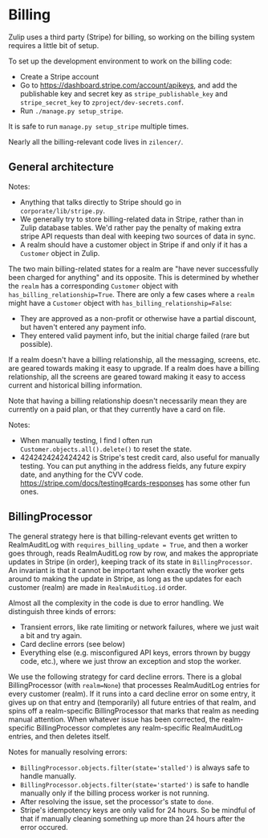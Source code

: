 # Billing

Zulip uses a third party (Stripe) for billing, so working on the billing
system requires a little bit of setup.

To set up the development environment to work on the billing code:
* Create a Stripe account
* Go to <https://dashboard.stripe.com/account/apikeys>, and add the
  publishable key and secret key as `stripe_publishable_key` and
  `stripe_secret_key` to `zproject/dev-secrets.conf`.
* Run `./manage.py setup_stripe`.

It is safe to run `manage.py setup_stripe` multiple times.

Nearly all the billing-relevant code lives in `zilencer/`.

## General architecture

Notes:
* Anything that talks directly to Stripe should go in
  `corporate/lib/stripe.py`.
* We generally try to store billing-related data in Stripe, rather than in
  Zulip database tables. We'd rather pay the penalty of making extra stripe
  API requests than deal with keeping two sources of data in sync.
* A realm should have a customer object in Stripe if and only if it has a
  `Customer` object in Zulip.

The two main billing-related states for a realm are "have never successfully
been charged for anything" and its opposite. This is determined by whether
the `realm` has a corresponding `Customer` object with
`has_billing_relationship=True`. There are only a few cases where a `realm`
might have a `Customer` object with `has_billing_relationship=False`:
* They are approved as a non-profit or otherwise have a partial discount,
  but haven't entered any payment info.
* They entered valid payment info, but the initial charge failed (rare but
  possible).

If a realm doesn't have a billing relationship, all the messaging, screens,
etc. are geared towards making it easy to upgrade. If a realm does have a
billing relationship, all the screens are geared toward making it easy to
access current and historical billing information.

Note that having a billing relationship doesn't necessarily mean they are
currently on a paid plan, or that they currently have a card on file.

Notes:
* When manually testing, I find I often run `Customer.objects.all().delete()`
  to reset the state.
* 4242424242424242 is Stripe's test credit card, also useful for manually
  testing. You can put anything in the address fields, any future expiry
  date, and anything for the CVV code.
  <https://stripe.com/docs/testing#cards-responses> has some other fun ones.

## BillingProcessor

The general strategy here is that billing-relevant events get written to
RealmAuditLog with `requires_billing_update = True`, and then a worker
goes through, reads RealmAuditLog row by row, and makes the appropriate
updates in Stripe (in order), keeping track of its state in
`BillingProcessor`. An invariant is that it cannot be important when
exactly the worker gets around to making the update in Stripe, as long
as the updates for each customer (realm) are made in `RealmAuditLog.id` order.

Almost all the complexity in the code is due to error handling. We
distinguish three kinds of errors:
* Transient errors, like rate limiting or network failures, where we just
  wait a bit and try again.
* Card decline errors (see below)
* Everything else (e.g. misconfigured API keys, errors thrown by buggy code,
  etc.), where we just throw an exception and stop the worker.

We use the following strategy for card decline errors. There is a global
BillingProcessor (with `realm=None`) that processes RealmAuditLog
entries for every customer (realm). If it runs into a card decline error on
some entry, it gives up on that entry and (temporarily) all future entries
of that realm, and spins off a realm-specific BillingProcessor that
marks that realm as needing manual attention. When whatever issue has been
corrected, the realm-specific BillingProcessor completes any
realm-specific RealmAuditLog entries, and then deletes itself.

Notes for manually resolving errors:
* `BillingProcessor.objects.filter(state='stalled')` is always safe to
  handle manually.
* `BillingProcessor.objects.filter(state='started')` is safe to handle
  manually only if the billing process worker is not running.
* After resolving the issue, set the processor's state to `done`.
* Stripe's idempotency keys are only valid for 24 hours. So be mindful of
  that if manually cleaning something up more than 24 hours after the error
  occured.

